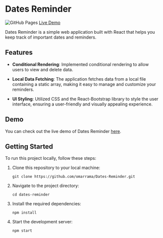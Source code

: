 # Dates Reminder

![GitHub Pages](https://img.shields.io/badge/GitHub%20Pages-Live-brightgreen?logo=github)
[Live Demo](https://omarrama.github.io/Dates-Reminder)

Dates Reminder is a simple web application built with React that helps you keep track of important dates and reminders.

## Features

- **Conditional Rendering**: Implemented conditional rendering to allow users to view and delete data.

- **Local Data Fetching**: The application fetches data from a local file containing a static array, making it easy to manage and customize your reminders.

- **UI Styling**: Utilized CSS and the React-Bootstrap library to style the user interface, ensuring a user-friendly and visually appealing experience.

## Demo

You can check out the live demo of Dates Reminder [here](https://omarrama.github.io/Dates-Reminder).

## Getting Started

To run this project locally, follow these steps:

1. Clone this repository to your local machine:
   ```
   git clone https://github.com/omarrama/Dates-Reminder.git
   ```

2. Navigate to the project directory:
   ```
   cd dates-reminder
   ```

3. Install the required dependencies:
   ```
   npm install
   ```

3. Start the development server:
   ```
   npm start
   ```